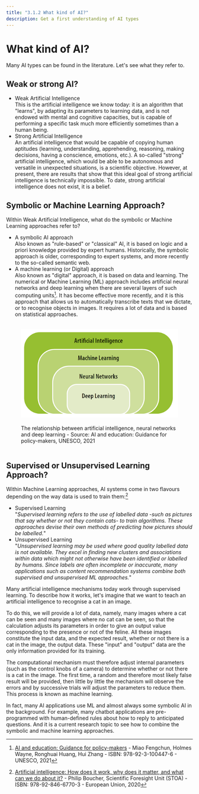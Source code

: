 ```yaml
---
title: "3.1.2 What kind of AI?"
description: Get a first understanding of AI types
---
```


# What kind of AI?  
Many AI types can be found in the literature. Let's see what they refer to.

## Weak or strong AI?
- Weak Artificial Intelligence  
  This is the artificial intelligence we know today: it is an algorithm that "learns", by adapting its parameters to learning data, and is not endowed with mental and cognitive capacities, but is capable of performing a specific task much more efficiently sometimes than a human being.
- Strong Artificial Intelligence  
  An artificial intelligence that would be capable of copying human aptitudes (learning, understanding, apprehending, reasoning, making decisions, having a conscience, emotions, etc.). A so-called "strong" artificial intelligence, which would be able to be autonomous and versatile in unexpected situations, is a scientific objective. However, at present, there are results that show that this ideal goal of strong artificial intelligence is technically impossible. To date, strong artificial intelligence does not exist, it is a belief.

## Symbolic or Machine Learning Approach?

Within Weak Artificial Intelligence, what do the symbolic or Machine Learning approaches refer to?

- A symbolic AI approach  
  Also known as "rule-based" or "classical" AI, it is based on logic and a priori knowledge provided by expert humans.
  Historically, the symbolic approach is older, corresponding to expert systems, and more recently to the so-called semantic web.
- A machine learning (or Digital) approach  
  Also known as "digital" approach, it is based on data and learning.
  The numerical or Machine Learning (ML) approach includes artificial neural networks and deep learning when there are several layers of such computing units[^1]. It has become effective more recently, and it is this approach that allows us to automatically transcribe texts that we dictate, or to recognise objects in images. It requires a lot of data and is based on statistical approaches.

<figure> 
  <img src="Images/Machine-Learning-NN-Deep-Learning.png" alt= "Relationship between AI types"> 
  <figcaption>The relationship between artificial intelligence, neural networks and deep learning - Source: AI and education: Guidance for policy-makers, UNESCO, 2021</figcaption> 
</figure>

## Supervised or Unsupervised Learning Approach?

Within Machine Learning approaches, AI systems come in two flavours depending on the way data is used to train them:[^2]

- Supervised Learning  
  "*Supervised learning refers to the use of labelled data -such as pictures that say whether or not they contain cats- to train algorithms. These approaches devise their own methods of predicting how pictures should be labelled.*"
- Unsupervised Learning  
  "*Unsupervised learning may be used where good quality labelled data is not available. They excel in finding new clusters and associations within data which might not otherwise have been identified or labelled by humans. Since labels are often incomplete or inaccurate, many applications such as content recommendation systems combine both supervised and unsupervised ML approaches.*"

Many artificial intelligence mechanisms today work through supervised learning. To describe how it works, let's imagine that we want to teach an artificial intelligence to recognise a cat in an image.

To do this, we will provide a lot of data, namely, many images where a cat can be seen and many images where no cat can be seen, so that the calculation adjusts its parameters in order to give an output value corresponding to the presence or not of the feline. All these images constitute the input data, and the expected result, whether or not there is a cat in the image, the output data. These "input" and "output" data are the only information provided for its training.

The computational mechanism must therefore adjust internal parameters (such as the control knobs of a camera) to determine whether or not there is a cat in the image. The first time, a random and therefore most likely false result will be provided, then little by little the mechanism will observe the errors and by successive trials will adjust the parameters to reduce them. This process is known as machine learning.

In fact, many AI applications use ML and almost always some symbolic AI in the background. For example, many chatbot applications are pre-programmed with human-defined rules about how to reply to anticipated questions. And it is a current research topic to see how to combine the symbolic and machine learning approaches.

[^1]:[AI and education: Guidance for policy-makers](https://unesdoc.unesco.org/ark:/48223/pf0000376709) - Miao Fengchun, Holmes Wayne, Ronghuai Huang, Hui Zhang - ISBN: 978-92-3-100447-6 - UNESCO, 2021

[^2]:[Artificial intelligence: How does it work, why does it matter, and what can we do about it?](https://www.europarl.europa.eu/thinktank/en/document/EPRS_STU(2020)641547) - Philip Boucher, Scientific Foresight Unit (STOA) - ISBN: 978-92-846-6770-3 - European Union, 2020
